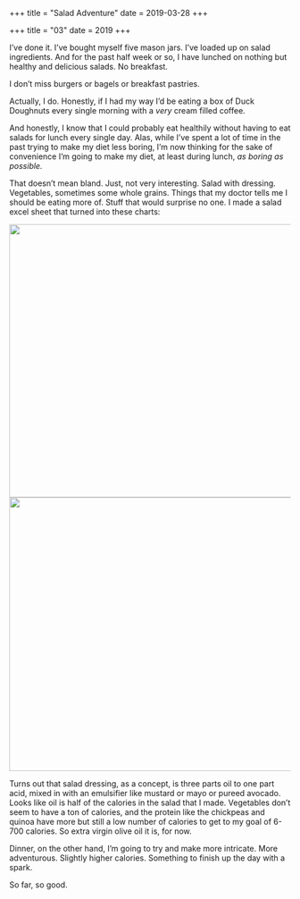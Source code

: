 +++
title = "Salad Adventure"
date = 2019-03-28
+++

+++
title = "03"
date = 2019
+++

I’ve done it. I’ve bought myself five mason jars. I’ve loaded up on salad ingredients. And for the past half week or so, I have lunched on nothing but healthy and delicious salads. No breakfast.

I don’t miss burgers or bagels or breakfast pastries.

Actually, I do. Honestly, if I had my way I’d be eating a box of Duck Doughnuts every single morning with a _very_ cream filled coffee. 

And honestly, I know that I could probably eat healthily without having to eat salads for lunch every single day. Alas, while I’ve spent a lot of time in the past trying to make my diet less boring, I’m now thinking for the sake of convenience I’m going to make my diet, at least during lunch, _as boring as possible._ 

That doesn’t mean bland. Just, not very interesting. Salad with dressing. Vegetables, sometimes some whole grains. Things that my doctor tells me I should be eating more of. Stuff that would surprise no one. I made a salad excel sheet that turned into these charts:

<img decoding="async" loading="lazy" class="alignnone size-full wp-image-781" src="https://i1.wp.com/www.ziahassan.com/daily/wp-content/uploads/2019/03/IMG_3130.jpg?resize=795%2C489&#038;ssl=1" width="795" height="489" srcset="https://i1.wp.com/www.ziahassan.com/daily/wp-content/uploads/2019/03/IMG_3130.jpg?w=795 795w, https://i1.wp.com/www.ziahassan.com/daily/wp-content/uploads/2019/03/IMG_3130.jpg?resize=300%2C185 300w, https://i1.wp.com/www.ziahassan.com/daily/wp-content/uploads/2019/03/IMG_3130.jpg?resize=768%2C472 768w" sizes="(max-width: 795px) 100vw, 795px" data-recalc-dims="1" /> 

<img decoding="async" loading="lazy" class="alignnone size-full wp-image-780" src="https://i0.wp.com/www.ziahassan.com/daily/wp-content/uploads/2019/03/Screenshot-2019-03-26-20.10.36.png?resize=807%2C490&#038;ssl=1" width="807" height="490" srcset="https://i0.wp.com/www.ziahassan.com/daily/wp-content/uploads/2019/03/Screenshot-2019-03-26-20.10.36.png?w=807 807w, https://i0.wp.com/www.ziahassan.com/daily/wp-content/uploads/2019/03/Screenshot-2019-03-26-20.10.36.png?resize=300%2C182 300w, https://i0.wp.com/www.ziahassan.com/daily/wp-content/uploads/2019/03/Screenshot-2019-03-26-20.10.36.png?resize=768%2C466 768w" sizes="(max-width: 807px) 100vw, 807px" data-recalc-dims="1" /> 

Turns out that salad dressing, as a concept, is three parts oil to one part acid, mixed in with an emulsifier like mustard or mayo or pureed avocado. Looks like oil is half of the calories in the salad that I made. Vegetables don’t seem to have a ton of calories, and the protein like the chickpeas and quinoa have more but still a low number of calories to get to my goal of 6-700 calories. So extra virgin olive oil it is, for now.

Dinner, on the other hand, I’m going to try and make more intricate. More adventurous. Slightly higher calories. Something to finish up the day with a spark. 

So far, so good.